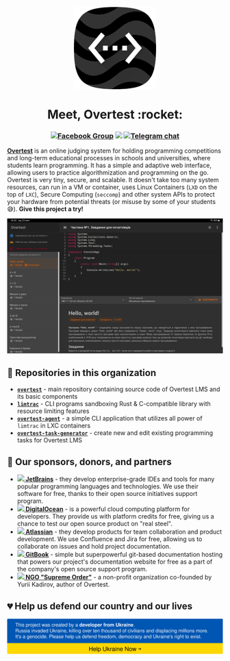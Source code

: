 <div align='center'><img src='https://github.com/overtest/.github/raw/main/profile/icon.png' alt='Overtest'/></div>

<h1 align='center'>Meet, Overtest :rocket:</h1>

<h3 align='center'>
    <a href="https://facebook.com/groups/overtest"><img src="https://img.shields.io/static/v1?label=Facebook&message=Group&color=3b5998&style=for-the-badge&logo=facebook&logoColor=ffffff" alt="Facebook Group"></a>
    <a href="https://github.com/orgs/overtest/discussions"><img src="https://img.shields.io/static/v1?label=GitHub&message=Discussions&color=171515&style=for-the-badge&logo=github&logoColor=ffffff"></a>
    <a href="https://t.me/overtest_lms"><img src="https://img.shields.io/static/v1?label=Telegram&message=Chat&color=0088cc&style=for-the-badge&logo=telegram&logoColor=ffffff" alt="Telegram chat"></a>
</h3>

**[Overtest](https://overtest.sirkadirov.com/)** is an online judging system for holding programming competitions and long-term educational processes in schools and universities, where students learn programming. It has a simple and adaptive web interface, allowing users to practice algorithmization and programming on the go. Overtest is very tiny, secure, and scalable. It doesn't take too many system resources, can run in a VM or container, uses Linux Containers (`LXD` on the top of `LXC`), Secure Computing (`seccomp`) and other system APIs to protect your hardware from potential threats (or misuse by some of your students 😅). **Give this project a try!**

![Overtest Web Application Screenshot](https://github.com/overtest/.github/raw/main/profile/screenshot.jpg)

## :octopus: Repositories in this organization

- [**`overtest`**](https://github.com/overtest/overtest) - main repository containing source code of Overtest LMS and its basic components
- [**`limtrac`**](https://github.com/overtest/limtrac) - CLI programs sandboxing Rust & C-compatible library with resource limiting features
- [**`overtest-agent`**](https://github.com/overtest/overtest-agent) - a simple CLI application that utilizes all power of `limtrac` in LXC containers
- [**`overtest-task-generator`**](https://github.com/overtest/overtest-task-generator) - create new and edit existing programming tasks for Overtest LMS

## :doughnut: Our sponsors, donors, and partners

- **[<img src="https://jetbrains.com/favicon.ico" width="14px"/> JetBrains](https://jetbrains.com/)** - they develop enterprise-grade IDEs and tools for many popular programming languages and technologies. We use their software for free, thanks to their open source initiatives support program.
- **[<img src="https://cloudy-purple-echidna.faviconkit.com/digitalocean.com/50" width="14px"/> DigitalOcean](https://digitalocean.com/)** - is a powerful cloud computing platform for developers. They provide us with platform credits for free, giving us a chance to test our open source product on "real steel".
- **[<img src="https://atlassian.com/favicon.ico" width="14px"/> Atlassian](https://atlassian.com/)** - they develop products for team collaboration and product development. We use Confluence and Jira for free, allowing us to collaborate on issues and hold project documentation.
- **[<img src="https://cloudy-purple-echidna.faviconkit.com/gitbook.com/50" width="14px"/> GitBook](https://www.gitbook.com/)** - simple but superpowerful git-based documentation hosting that powers our project's documentation website for free as a part of the company's open source support program.
- **[<img src="https://cloudy-purple-echidna.faviconkit.com/supremeorder.rocks/50" width="14px"/> NGO "Supreme Order"](https://supremeorder.rocks/)** - a non-profit organization co-founded by Yurii Kadirov, author of Overtest.

## :broken_heart: Help us defend our country and our lives

[![Stand With Ukraine](https://raw.githubusercontent.com/vshymanskyy/StandWithUkraine/main/banner-direct-single.svg)](https://stand-with-ukraine.pp.ua)
